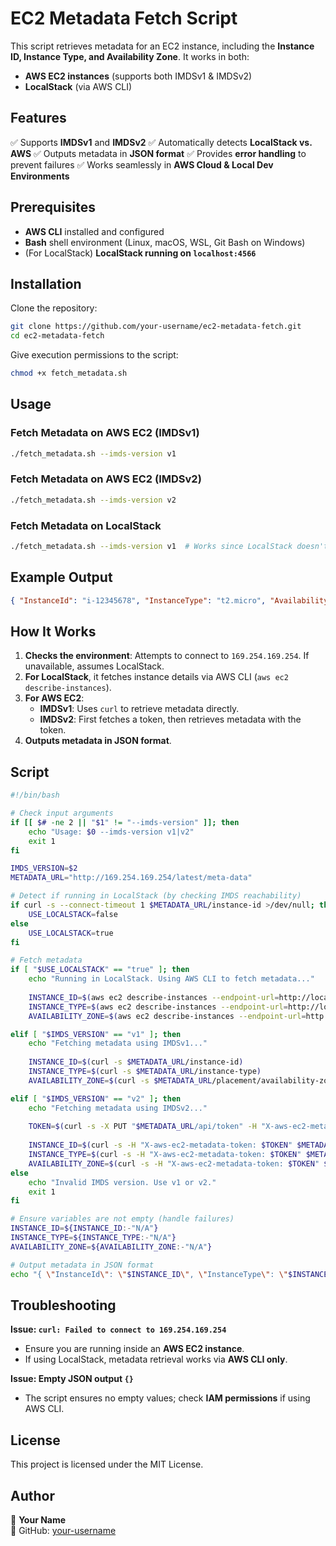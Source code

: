 # EC2 Metadata Fetch Script

This script retrieves metadata for an EC2 instance, including the **Instance ID, Instance Type, and Availability Zone**. It works in both:
- **AWS EC2 instances** (supports both IMDSv1 & IMDSv2)
- **LocalStack** (via AWS CLI)

## Features
✅ Supports **IMDSv1** and **IMDSv2**
✅ Automatically detects **LocalStack vs. AWS**
✅ Outputs metadata in **JSON format**
✅ Provides **error handling** to prevent failures
✅ Works seamlessly in **AWS Cloud & Local Dev Environments**

## Prerequisites
- **AWS CLI** installed and configured
- **Bash** shell environment (Linux, macOS, WSL, Git Bash on Windows)
- (For LocalStack) **LocalStack running on `localhost:4566`**

## Installation
Clone the repository:
```sh
git clone https://github.com/your-username/ec2-metadata-fetch.git
cd ec2-metadata-fetch
```
Give execution permissions to the script:
```sh
chmod +x fetch_metadata.sh
```

## Usage
### Fetch Metadata on AWS EC2 (IMDSv1)
```sh
./fetch_metadata.sh --imds-version v1
```
### Fetch Metadata on AWS EC2 (IMDSv2)
```sh
./fetch_metadata.sh --imds-version v2
```
### Fetch Metadata on LocalStack
```sh
./fetch_metadata.sh --imds-version v1  # Works since LocalStack doesn't support IMDS
```

## Example Output
```json
{ "InstanceId": "i-12345678", "InstanceType": "t2.micro", "AvailabilityZone": "us-east-1a" }
```

## How It Works
1. **Checks the environment**: Attempts to connect to `169.254.169.254`. If unavailable, assumes LocalStack.
2. **For LocalStack**, it fetches instance details via AWS CLI (`aws ec2 describe-instances`).
3. **For AWS EC2**:
   - **IMDSv1**: Uses `curl` to retrieve metadata directly.
   - **IMDSv2**: First fetches a token, then retrieves metadata with the token.
4. **Outputs metadata in JSON format**.

## Script
```bash
#!/bin/bash

# Check input arguments
if [[ $# -ne 2 || "$1" != "--imds-version" ]]; then
    echo "Usage: $0 --imds-version v1|v2"
    exit 1
fi

IMDS_VERSION=$2
METADATA_URL="http://169.254.169.254/latest/meta-data"

# Detect if running in LocalStack (by checking IMDS reachability)
if curl -s --connect-timeout 1 $METADATA_URL/instance-id >/dev/null; then
    USE_LOCALSTACK=false
else
    USE_LOCALSTACK=true
fi

# Fetch metadata
if [ "$USE_LOCALSTACK" == "true" ]; then
    echo "Running in LocalStack. Using AWS CLI to fetch metadata..."
    
    INSTANCE_ID=$(aws ec2 describe-instances --endpoint-url=http://localhost:4566 --query "Reservations[*].Instances[*].InstanceId" --output text | head -n 1)
    INSTANCE_TYPE=$(aws ec2 describe-instances --endpoint-url=http://localhost:4566 --query "Reservations[*].Instances[*].InstanceType" --output text | head -n 1)
    AVAILABILITY_ZONE=$(aws ec2 describe-instances --endpoint-url=http://localhost:4566 --query "Reservations[*].Instances[*].Placement.AvailabilityZone" --output text | head -n 1)

elif [ "$IMDS_VERSION" == "v1" ]; then
    echo "Fetching metadata using IMDSv1..."
    
    INSTANCE_ID=$(curl -s $METADATA_URL/instance-id)
    INSTANCE_TYPE=$(curl -s $METADATA_URL/instance-type)
    AVAILABILITY_ZONE=$(curl -s $METADATA_URL/placement/availability-zone)

elif [ "$IMDS_VERSION" == "v2" ]; then
    echo "Fetching metadata using IMDSv2..."
    
    TOKEN=$(curl -s -X PUT "$METADATA_URL/api/token" -H "X-aws-ec2-metadata-token-ttl-seconds: 21600")
    
    INSTANCE_ID=$(curl -s -H "X-aws-ec2-metadata-token: $TOKEN" $METADATA_URL/instance-id)
    INSTANCE_TYPE=$(curl -s -H "X-aws-ec2-metadata-token: $TOKEN" $METADATA_URL/instance-type)
    AVAILABILITY_ZONE=$(curl -s -H "X-aws-ec2-metadata-token: $TOKEN" $METADATA_URL/placement/availability-zone)
else
    echo "Invalid IMDS version. Use v1 or v2."
    exit 1
fi

# Ensure variables are not empty (handle failures)
INSTANCE_ID=${INSTANCE_ID:-"N/A"}
INSTANCE_TYPE=${INSTANCE_TYPE:-"N/A"}
AVAILABILITY_ZONE=${AVAILABILITY_ZONE:-"N/A"}

# Output metadata in JSON format
echo "{ \"InstanceId\": \"$INSTANCE_ID\", \"InstanceType\": \"$INSTANCE_TYPE\", \"AvailabilityZone\": \"$AVAILABILITY_ZONE\" }"
```

## Troubleshooting
**Issue: `curl: Failed to connect to 169.254.169.254`**
- Ensure you are running inside an **AWS EC2 instance**.
- If using LocalStack, metadata retrieval works via **AWS CLI only**.

**Issue: Empty JSON output `{}`**
- The script ensures no empty values; check **IAM permissions** if using AWS CLI.

## License
This project is licensed under the MIT License.

## Author
👤 **Your Name**  
🔗 GitHub: [your-username](https://github.com/your-username)

